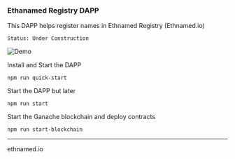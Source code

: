 ### Ethanamed Registry DAPP

This DAPP helps register names in Ethnamed Registry (Ethnamed.io)

```
Status: Under Construction
```


![Demo](http://res.cloudinary.com/nixar-work/image/upload/v1521236213/Screen_Shot_2018-03-16_at_23.36.31.png)


Install and Start the DAPP

```
npm run quick-start
```

Start the DAPP but later

```
npm run start
```

Start the Ganache blockchain and deploy contracts

```
npm run start-blockchain
```

-----------------

ethnamed.io